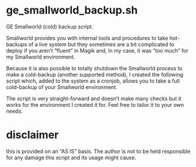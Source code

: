 # ge_smallworld_backup.sh
GE Smallworld (cold) backup script.

Smallworld provides you with internal tools and procedures to take hot-backups of a live system but they sometimes are a bit complicated to deploy if you aren’t “fluent” in Magik and, in my case, it was “too much” for my Smallworld environment.

Because it is also possible to totally shutdown the Smallworld process to make a cold-backup (another supported method), I created the following script which, added to the system as a cronjob, allows you to take a full cold-backup of your Smallworld environment.

The script is very straight-forward and doesn’t make many checks but it works for the environment I created it for. Feel free to tailor it to your own needs.

# disclaimer
this is provided on an “AS IS” basis. The author is not to be held responsible for any damage this script and its usage might cause.

